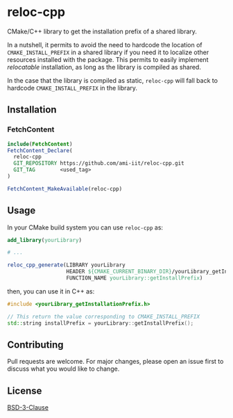 # reloc-cpp

CMake/C++ library to get the installation prefix of a shared library.

In a nutshell, it permits to avoid the need to hardcode the location of `CMAKE_INSTALL_PREFIX` in a shared library if you need it to localize other resources installed with the package. This permits to easily implement *relocatable* installation, as long as the library is compiled as shared. 

In the case that the library is compiled as static, `reloc-cpp` will fall back to hardcode `CMAKE_INSTALL_PREFIX`  in the library. 

## Installation

### FetchContent

~~~cmake
include(FetchContent)
FetchContent_Declare(
  reloc-cpp
  GIT_REPOSITORY https://github.com/ami-iit/reloc-cpp.git
  GIT_TAG        <used_tag>
)

FetchContent_MakeAvailable(reloc-cpp)
~~~

## Usage

In your CMake build system you can use `reloc-cpp` as:

```cmake
add_library(yourLibrary)

# ...

reloc_cpp_generate(LIBRARY yourLibrary
                   HEADER ${CMAKE_CURRENT_BINARY_DIR}/yourLibrary_getInstallPrefix.h
                   FUNCTION_NAME yourLibrary::getInstallPrefix)
```

then, you can use it in C++ as:

~~~cpp
#include <yourLibrary_getInstallationPrefix.h>

// This return the value corresponding to CMAKE_INSTALL_PREFIX
std::string installPrefix = yourLibrary::getInstallPrefix();
~~~


## Contributing

Pull requests are welcome. For major changes, please open an issue first
to discuss what you would like to change.

## License

[BSD-3-Clause](https://choosealicense.com/licenses/bsd-3-clause/)
